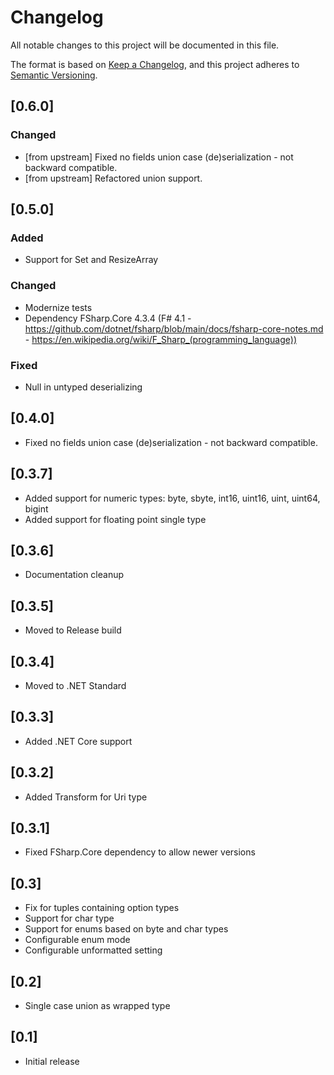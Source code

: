 # Changelog

All notable changes to this project will be documented in this file.

The format is based on [Keep a Changelog](https://keepachangelog.com/en/1.0.0/),
and this project adheres to [Semantic Versioning](https://semver.org/spec/v2.0.0.html).

## [0.6.0]
### Changed
- [from upstream] Fixed no fields union case (de)serialization - not backward compatible.
- [from upstream] Refactored union support.

## [0.5.0]
### Added
- Support for Set and ResizeArray

### Changed
- Modernize tests
- Dependency FSharp.Core 4.3.4 (F# 4.1 - https://github.com/dotnet/fsharp/blob/main/docs/fsharp-core-notes.md - https://en.wikipedia.org/wiki/F_Sharp_(programming_language))

### Fixed
- Null in untyped deserializing

## [0.4.0]
- Fixed no fields union case (de)serialization - not backward compatible.

## [0.3.7]
- Added support for numeric types: byte, sbyte, int16, uint16, uint, uint64, bigint
- Added support for floating point single type

## [0.3.6]
- Documentation cleanup

## [0.3.5]
- Moved to Release build

## [0.3.4]
- Moved to .NET Standard

## [0.3.3]
- Added .NET Core support

## [0.3.2]
- Added Transform for Uri type

## [0.3.1]
- Fixed FSharp.Core dependency to allow newer versions

## [0.3]
- Fix for tuples containing option types
- Support for char type
- Support for enums based on byte and char types
- Configurable enum mode
- Configurable unformatted setting

## [0.2] 
- Single case union as wrapped type 

## [0.1]
- Initial release
